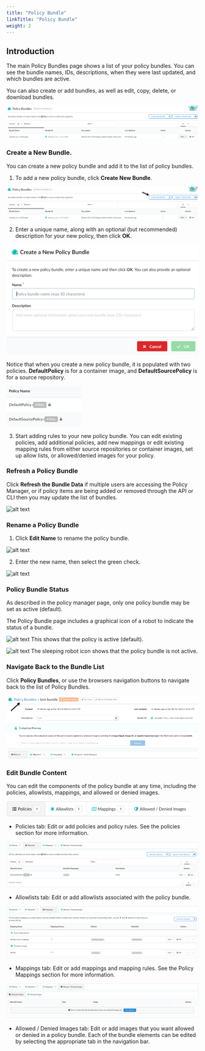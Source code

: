 ```yaml
---
title: "Policy Bundle"
linkTitle: "Policy Bundle"
weight: 2
---
```


## Introduction

The main Policy Bundles page shows a list of your policy bundles. You can see the bundle names, IDs, descriptions, when they were last updated, and which bundles are active.

You can also create or add bundles, as well as edit, copy, delete, or download bundles. 

![alt text](bundle-main-screen.png)

### Create a New Bundle.

You can create a new policy bundle and add it to the list of policy bundles.

1. To add a new policy bundle, click **Create New Bundle**.

 ![create bundle button](create-new-bundle-button.png)

 2. Enter a unique name, along with an optional (but recommended) description for your new policy, then click **OK**.

![create bundle name](create-new-policy-bundle-namedescription.png)

Notice that when you create a new policy bundle, it is populated with two policies. **DefaultPolicy** is for a container image, and **DefaultSourcePolicy** is for a source repository. 

![default policies](default-policies.png)

3. Start adding rules to your new policy bundle. You can edit existing policies, add additional policies, add new mappings or edit existing mapping rules from either source repositories or container images, set up allow lists, or allowed/denied images for your policy.

### Refresh a Policy Bundle

Click **Refresh the Bundle Data** if multiple users are accessing the Policy Manager, or if policy items are being added or removed through the API or CLI then you may update the list of bundles.

![alt text](RefreshBundleData.png)


### Rename a Policy Bundle

1. Click **Edit Name** to rename the policy bundle.

![alt text](EditBundleName.jpeg)

2. Enter the new name, then select the green check.

![alt text](PolicyBundleDialog.jpeg)

### Policy Bundle Status

As described in the policy manager page, only one policy bundle may be set as active (default).

The Policy Bundle page includes a graphical icon of a robot to indicate the status of a bundle.

![alt text](PolicyRobotActive.png) This shows that the policy is active (default).

![alt text](PolicyRobotInactive.png) The sleeping robot icon shows that the policy bundle is not active.


### Navigate Back to the Bundle List

Click **Policy Bundles**, or use the browsers navigation buttons to navigate back to the list of Policy Bundles.

![alt text](click-policy-bundles-navigate.png)

### Edit Bundle Content

You can edit the components of the policy bundle at any time, including the policies, allowlists, mappings, and allowed or denied images.

![alt text](edit-policy-navigation-bar.png)

- Policies tab: Edit or add policies and policy rules. See the policies section for more information.

![alt text](allowlists-tab.png)

- Allowlists tab: Edit or add allowlists associated with the policy bundle.

![alt text](mappings-tab.png)

- Mappings tab: Edit or add mappings and mapping rules. See the Policy Mappings section for more information.

![alt text](allowed-denied-images-tab.png)

- Allowed / Denied Images tab: Edit or add images that you want allowed or denied in a policy bundle. Each of the bundle elements can be edited by selecting the appropriate tab in the navigation bar.



